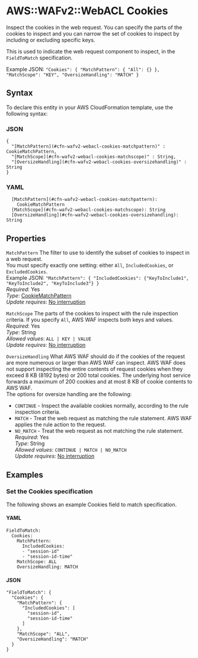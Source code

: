 # AWS::WAFv2::WebACL Cookies<a name="aws-properties-wafv2-webacl-cookies"></a>

Inspect the cookies in the web request\. You can specify the parts of the cookies to inspect and you can narrow the set of cookies to inspect by including or excluding specific keys\.

This is used to indicate the web request component to inspect, in the `FieldToMatch` specification\. 

Example JSON: `"Cookies": { "MatchPattern": { "All": {} }, "MatchScope": "KEY", "OversizeHandling": "MATCH" }` 

## Syntax<a name="aws-properties-wafv2-webacl-cookies-syntax"></a>

To declare this entity in your AWS CloudFormation template, use the following syntax:

### JSON<a name="aws-properties-wafv2-webacl-cookies-syntax.json"></a>

```
{
  "[MatchPattern](#cfn-wafv2-webacl-cookies-matchpattern)" : CookieMatchPattern,
  "[MatchScope](#cfn-wafv2-webacl-cookies-matchscope)" : String,
  "[OversizeHandling](#cfn-wafv2-webacl-cookies-oversizehandling)" : String
}
```

### YAML<a name="aws-properties-wafv2-webacl-cookies-syntax.yaml"></a>

```
  [MatchPattern](#cfn-wafv2-webacl-cookies-matchpattern): 
    CookieMatchPattern
  [MatchScope](#cfn-wafv2-webacl-cookies-matchscope): String
  [OversizeHandling](#cfn-wafv2-webacl-cookies-oversizehandling): String
```

## Properties<a name="aws-properties-wafv2-webacl-cookies-properties"></a>

`MatchPattern`  <a name="cfn-wafv2-webacl-cookies-matchpattern"></a>
The filter to use to identify the subset of cookies to inspect in a web request\.   
You must specify exactly one setting: either `All`, `IncludedCookies`, or `ExcludedCookies`\.  
Example JSON: `"MatchPattern": { "IncludedCookies": {"KeyToInclude1", "KeyToInclude2", "KeyToInclude3"} }`   
*Required*: Yes  
*Type*: [CookieMatchPattern](aws-properties-wafv2-webacl-cookiematchpattern.md)  
*Update requires*: [No interruption](https://docs.aws.amazon.com/AWSCloudFormation/latest/UserGuide/using-cfn-updating-stacks-update-behaviors.html#update-no-interrupt)

`MatchScope`  <a name="cfn-wafv2-webacl-cookies-matchscope"></a>
The parts of the cookies to inspect with the rule inspection criteria\. If you specify `All`, AWS WAF inspects both keys and values\.   
*Required*: Yes  
*Type*: String  
*Allowed values*: `ALL | KEY | VALUE`  
*Update requires*: [No interruption](https://docs.aws.amazon.com/AWSCloudFormation/latest/UserGuide/using-cfn-updating-stacks-update-behaviors.html#update-no-interrupt)

`OversizeHandling`  <a name="cfn-wafv2-webacl-cookies-oversizehandling"></a>
What AWS WAF should do if the cookies of the request are more numerous or larger than AWS WAF can inspect\. AWS WAF does not support inspecting the entire contents of request cookies when they exceed 8 KB \(8192 bytes\) or 200 total cookies\. The underlying host service forwards a maximum of 200 cookies and at most 8 KB of cookie contents to AWS WAF\.   
The options for oversize handling are the following:  
+  `CONTINUE` \- Inspect the available cookies normally, according to the rule inspection criteria\. 
+  `MATCH` \- Treat the web request as matching the rule statement\. AWS WAF applies the rule action to the request\.
+  `NO_MATCH` \- Treat the web request as not matching the rule statement\.
*Required*: Yes  
*Type*: String  
*Allowed values*: `CONTINUE | MATCH | NO_MATCH`  
*Update requires*: [No interruption](https://docs.aws.amazon.com/AWSCloudFormation/latest/UserGuide/using-cfn-updating-stacks-update-behaviors.html#update-no-interrupt)

## Examples<a name="aws-properties-wafv2-webacl-cookies--examples"></a>



### Set the Cookies specification<a name="aws-properties-wafv2-webacl-cookies--examples--Set_the_Cookies_specification_"></a>

The following shows an example Cookies field to match specification\. 

#### YAML<a name="aws-properties-wafv2-webacl-cookies--examples--Set_the_Cookies_specification_--yaml"></a>

```
FieldToMatch:
  Cookies:
    MatchPattern:
      IncludedCookies:
      - "session-id"
      - "session-id-time"
    MatchScope: ALL 
    OversizeHandling: MATCH
```

#### JSON<a name="aws-properties-wafv2-webacl-cookies--examples--Set_the_Cookies_specification_--json"></a>

```
"FieldToMatch": {
  "Cookies": {
    "MatchPattern": {
      "IncludedCookies": [
        "session-id",
        "session-id-time"
      ]
    },
    "MatchScope": "ALL",
    "OversizeHandling": "MATCH" 
  }
}
```
